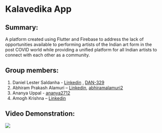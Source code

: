 # Kalavedika App
## Summary:
A platform created using Flutter and Firebase to address the lack of opportunities available to performing artists of the Indian art form in the post COVID world while providing a unified platform for all Indian artists to connect with each other as a community.

## Group members:
1.	Daniel Lester Saldanha - [Linkedin](https://www.linkedin.com/in/daniel-saldanha-31660a19a/) , [DAN-329](https://github.com/DAN-329)
2.	Abhiram Prakash Alamuri – [Linkedin](https://www.linkedin.com/in/abhiram-prakash-alamuri-43289a1a6/), [abhiramalamuri2](https://github.com/abhiramalamuri2)
3.	Ananya Uppal - [ananya2712](https://github.com/ananya2712)
4.	Amogh Krishna – [Linkedin](https://www.linkedin.com/in/amogh-krishna-0a232117b/)

## Video Demonstration:
<img src="https://github.com/DAN-329/Kalavedika_Xtraction/blob/master/Kalavedika%20Github.gif"/>


